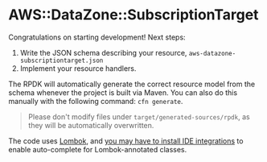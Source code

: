 # AWS::DataZone::SubscriptionTarget

Congratulations on starting development! Next steps:

1. Write the JSON schema describing your resource, `aws-datazone-subscriptiontarget.json`
1. Implement your resource handlers.

The RPDK will automatically generate the correct resource model from the schema whenever the project is built via Maven.
You can also do this manually with the following command: `cfn generate`.

> Please don't modify files under `target/generated-sources/rpdk`, as they will be automatically overwritten.

The code uses [Lombok](https://projectlombok.org/),
and [you may have to install IDE integrations](https://projectlombok.org/setup/overview) to enable auto-complete for
Lombok-annotated classes.
